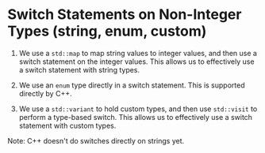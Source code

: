 # Switch Statements on Non-Integer Types (string, enum, custom)

1. We use a `std::map` to map string values to integer values, and then use a switch statement on the integer values. This allows us to effectively use a switch statement with string types.

2. We use an `enum` type directly in a switch statement. This is supported directly by C++.

3. We use a `std::variant` to hold custom types, and then use `std::visit` to perform a type-based switch. This allows us to effectively use a switch statement with custom types.

Note: C++ doesn't do switches directly on strings yet.
